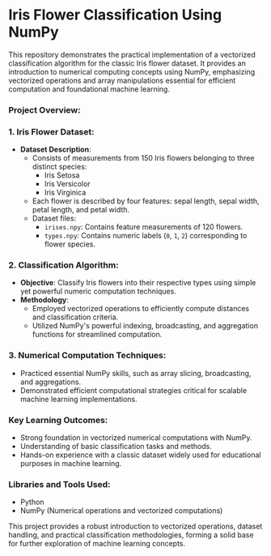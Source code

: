 
# Iris Flower Classification Using NumPy

This repository demonstrates the practical implementation of a vectorized classification algorithm for the classic Iris flower dataset. It provides an introduction to numerical computing concepts using NumPy, emphasizing vectorized operations and array manipulations essential for efficient computation and foundational machine learning.

### Project Overview:

### **1. Iris Flower Dataset:**
- **Dataset Description**:
  - Consists of measurements from 150 Iris flowers belonging to three distinct species:
    - Iris Setosa
    - Iris Versicolor
    - Iris Virginica
  - Each flower is described by four features: sepal length, sepal width, petal length, and petal width.
  - Dataset files:
    - `irises.npy`: Contains feature measurements of 120 flowers.
    - `types.npy`: Contains numeric labels (`0`, `1`, `2`) corresponding to flower species.

### **2. Classification Algorithm:**
- **Objective**: Classify Iris flowers into their respective types using simple yet powerful numeric computation techniques.
- **Methodology**:
  - Employed vectorized operations to efficiently compute distances and classification criteria.
  - Utilized NumPy's powerful indexing, broadcasting, and aggregation functions for streamlined computation.

### **3. Numerical Computation Techniques:**
- Practiced essential NumPy skills, such as array slicing, broadcasting, and aggregations.
- Demonstrated efficient computational strategies critical for scalable machine learning implementations.

### Key Learning Outcomes:
- Strong foundation in vectorized numerical computations with NumPy.
- Understanding of basic classification tasks and methods.
- Hands-on experience with a classic dataset widely used for educational purposes in machine learning.

### Libraries and Tools Used:
- Python
- NumPy (Numerical operations and vectorized computations)

This project provides a robust introduction to vectorized operations, dataset handling, and practical classification methodologies, forming a solid base for further exploration of machine learning concepts.
